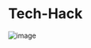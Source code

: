 # Tech-Hack
![image](https://user-images.githubusercontent.com/125008362/218250679-c37b37f2-4eea-456e-b14d-239d7d6954d6.png)
